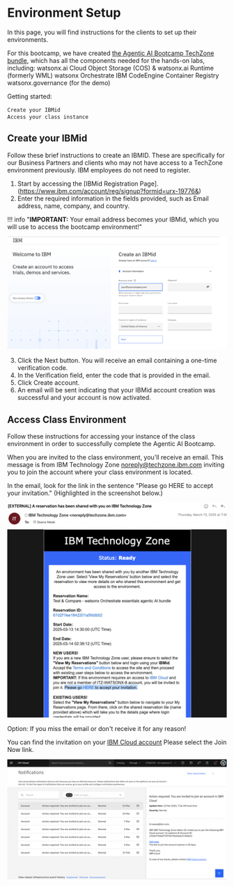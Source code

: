 # **Environment Setup**

In this page, you will find instructions for the clients to set up their environments.

For this bootcamp, we have created [the Agentic AI Bootcamp TechZone bundle](https://techzone.ibm.com/collection/67d1edfa2aa18c25d43edb04), which has all the components needed for the hands-on labs, including:
    watsonx.ai
    Cloud Object Storage (COS) & watsonx.ai Runtime (formerly WML)
    watsonx Orchestrate
    IBM CodeEngine
    Container Registry
    watsonx.governance (for the demo)

Getting started:

    Create your IBMid
    Access your class instance

## **Create your IBMid**

 Follow these brief instructions to create an IBMID. These are specifically for our Business Partners and clients who may not have access to a TechZone environment previously. IBM employees do not need to register.


1. Start by accessing the [IBMid Registration Page].(https://www.ibm.com/account/reg/signup?formid=urx-19776&)
2. Enter the required information in the fields provided, such as Email address, name, company, and country.

!!! info "**IMPORTANT:** Your email address becomes your IBMid, which you will use to access the bootcamp environment!"

![ibmid](../imagesLab7/ibmid.png)

3. Click the Next button. You will receive an email containing a one-time verification code.
4. In the Verification field, enter the code that is provided in the email.
5. Click Create account.
6. An email will be sent indicating that your IBMid account creation was successful and your account is now activated.

## **Access Class Environment**

Follow these instructions for accessing your instance of the class environment in order to successfully complete the Agentic AI Bootcamp.

When you are invited to the class environment, you'll receive an email. This message is from IBM Technology Zone noreply@techzone.ibm.com inviting you to join the account where your class environment is located.

In the email, look for the link in the sentence "Please go HERE to accept your invitation." (Highlighted in the screenshot below.)

![ibmid](../imagesLab7/ibmTZMail.png)

Option: If you miss the email or don't receive it for any reason!

You can find the invitation on your [ IBM Cloud account](https://cloud.ibm.com/notifications?type=account)
Please select the Join Now link.

![ibmid](../imagesLab7/ibmcloudaccount.png)

